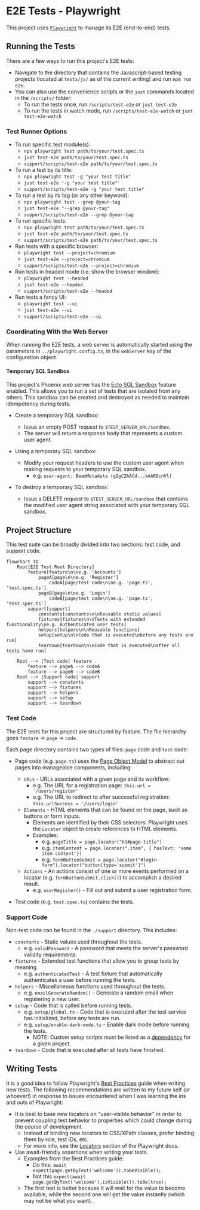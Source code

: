 # E2E Tests - Playwright

This project uses [`Playwright`](https://playwright.dev/) to manage its E2E (end-to-end) tests.

## Running the Tests

There are a few ways to run this project's E2E tests:

- Navigate to the directory that contains the Javascript-based testing projects (located at `tests/js/` as of the current writing) and run `npm run e2e`.
- You can also use the convenience scripts or the `just` commands located in the `/scripts/` folder:
  - To run the tests once, run `/scripts/test-e2e` or `just test-e2e`
  - To run the tests in watch mode, run `/scripts/test-e2e-watch` or `just test-e2e-watch`

### Test Runner Options

- To run specific test module(s):
  - `npx playwright test path/to/your/test.spec.ts`
  - `just test-e2e path/to/your/test.spec.ts`
  - `support/scripts/test-e2e path/to/your/test.spec.ts`
- To run a test by its title:
  - `npx playwright test -g "your test title"`
  - `just test-e2e '-g "your test title"'`
  - `support/scripts/test-e2e -g "your test title"`
- To run a test by its tag (or any other keyword):
  - `npx playwright test --grep @your-tag`
  - `just test-e2e "--grep @your-tag"`
  - `support/scripts/test-e2e --grep @your-tag`
- To run specific tests:
  - `npx playwright test path/to/your/test.spec.ts`
  - `just test-e2e path/to/your/test.spec.ts`
  - `support/scripts/test-e2e path/to/your/test.spec.ts`
- Run tests with a specific browser:
  - `playwright test --project=chromium`
  - `just test-e2e --project=chromium`
  - `support/scripts/test-e2e --project=chromium`
- Run tests in headed mode (i.e. show the browser window):
  - `playwright test --headed`
  - `just test-e2e --headed`
  - `support/scripts/test-e2e --headed`
- Run tests a fancy UI:
  - `playwright test --ui`
  - `just test-e2e --ui`
  - `support/scripts/test-e2e --ui`

### Coordinating With the Web Server

When running the E2E tests, a web server is automatically started using the parameters in `../playwright.config.ts`, in the `webServer` key of the configuration object.

#### Temporary SQL Sandbox

This project's Phoenix web server has the [Ecto SQL Sandbox](https://hexdocs.pm/phoenix_ecto/Phoenix.Ecto.SQL.Sandbox.html) feature enabled. This allows you to run a set of tests that are isolated from any others. This sandbox can be created and destroyed as needed to maintain idempotency during tests.

- Create a temporary SQL sandbox:

  - Issue an empty POST request to `$TEST_SERVER_URL/sandbox`.
  - The server will return a response body that represents a custom user agent.

- Using a temporary SQL sandbox:

  - Modify your request headers to use the custom user agent when making requests to your temporary SQL sandbox.
    - e.g. `user-agent: BeamMetadata (g2gCZAACd...kAAR0cnVl)`

- To destroy a temporary SQL sandbox:
  - Issue a DELETE request to `$TEST_SERVER_URL/sandbox` that contains the modified user agent string associated with your temporary SQL sandbox.

## Project Structure

This test suite can be broadly divided into two sections: test code, and support code.

```mermaid
flowchart TD
    Root[E2E Test Root Directory]
        feature[feature\n\ne.g. 'Accounts']
            pageA[page\n\ne.g. 'Register']
                codeA[page/test code\n\ne.g. 'page.ts', 'test.spec.ts']
            pageB[page\n\ne.g. 'Login']
                codeB[page/test code\n\ne.g. 'page.ts', 'test.spec.ts']
        support[support]
            constants[constants\n\nReusable static values]
            fixtures[fixtures\n\nTests with extended functionality\ne.g. Authenticated user tests]
            helpers[helpers\n\nReusable functions]
            setup[setup\n\nCode that is executed\nbefore any tests are run]
            teardown[teardown\n\nCode that is executed\nafter all tests have run]

    Root --> |Test code| feature
        feature --> pageA --> codeA
        feature --> pageB --> codeB
    Root --> |Support code| support
        support --> constants
        support --> fixtures
        support --> helpers
        support --> setup
        support --> teardown
```

### Test Code

The E2E tests for this project are structured by feature. The file hierarchy goes `feature` -> `page` -> `code`.

Each page directory contains two types of files: `page` code and `test` code:

- Page code (e.g. `page.ts`) uses the [Page Object Model](https://playwright.dev/docs/pom) to abstract out pages into manageable components, including:

  - `URLs` - URLs associated with a given page and its workflow:
    - e.g. The URL for a registration page: `this.url = '/users/register'`
    - e.g. The URL to redirect to after successful registration: `this.urlSuccess = '/users/login'`
  - `Elements` - HTML elements that can be found on the page, such as buttons or form inputs.
    - Elements are identified by their CSS selectors. Playwright uses the `Locator` object to create references to HTML elements.
    - Examples:
      - e.g. `pageTitle = page.locator("h1#page-title")`
      - e.g. `itemContent = page.locator(".item", { hasText: 'some item content'})`
      - e.g. `formButtonSubmit = page.locator("#login-form").locator("button[type='submit']")`
  - `Actions` - An actions consist of one or more events performed on a locator (e.g. `formButtonSubmit.click()`) to accomplish a desired result.
    - e.g. `userRegister()` - Fill out and submit a user registration form.

- Test code (e.g. `test.spec.ts`) contains the tests.

### Support Code

Non-test code can be found in the `./support` directory. This includes:

- `constants` - Static values used throughout the tests.
  - e.g. `validPassword` - A password that meets the server's password validity requirements.
- `fixtures` - Extended test functions that allow you to group tests by meaning.
  - e.g. `authenticatedTest` - A test fixture that automatically authenticates a user before running the tests.
- `helpers` - Miscellaneous functions used throughout the tests.
  - e.g. `emailGenerateRandom()` - Generate a random email when registering a new user.
- `setup` - Code that is called before running tests.
  - e.g. `setup/global.ts` - Code that is executed after the test service has initialized, before any tests are run.
  - e.g. `setup/enable-dark-mode.ts` - Enable dark mode before running the tests.
    - NOTE: Custom setup scripts must be listed as a [dependency](https://playwright.dev/docs/test-projects#dependencies) for a given project.
- `teardown` - Code that is executed after all tests have finished.

## Writing Tests

It is a good idea to follow Playwright's [Best Practices](https://playwright.dev/docs/best-practices) guide when writing new tests. The following recommendations are written to my future self (or whoever!) in response to issues encountered when I was learning the ins and outs of Playwright:

- It is best to base new locators on "user-visible behavior" in order to prevent coupling test behavior to properties which could change during the course of development.
  - Instead of binding new locators to CSS/XPath classes, prefer binding them by role, test IDs, etc.
  - For more info, see the [Locators](https://playwright.dev/docs/locators) section of the Playwright docs.
- Use await-friendly assertions when writing your tests.
  - Examples from the Best Practices guide:
    - Do this: `await expect(page.getByText('welcome')).toBeVisible();`
    - Not this `expect(await page.getByText('welcome').isVisible()).toBe(true);`
  - The first test is better because it will wait for the value to become available, while the second one will get the value instantly (which may not be what you want).
